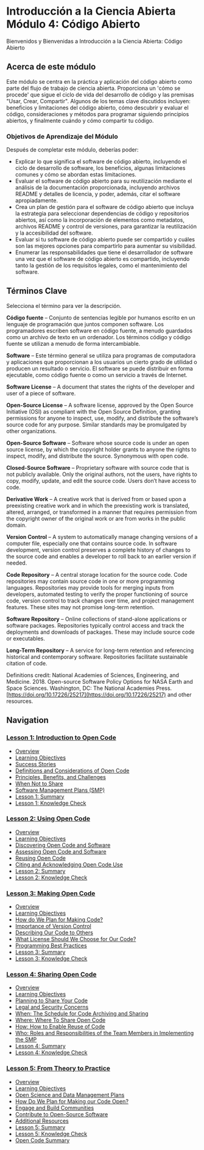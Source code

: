 # Introducción a la Ciencia Abierta Módulo 4: Código Abierto

Bienvenidos y Bienvenidas a Introducción a la Ciencia Abierta: Código Abierto

## Acerca de este módulo

Este módulo se centra en la práctica y aplicación del código abierto como parte del flujo de trabajo de ciencia abierta. Proporciona un 'cómo se procede' que sigue el ciclo de vida del desarrollo de código y las premisas "Usar, Crear, Compartir". Algunos de los temas clave discutidos incluyen: beneficios y limitaciones del código abierto, cómo descubrir y evaluar el código, consideraciones y métodos para programar siguiendo principios abiertos, y finalmente cuándo y cómo compartir tu código.

### Objetivos de Aprendizaje del Módulo

Después de completar este módulo, deberías poder:

- Explicar lo que significa el software de código abierto, incluyendo el ciclo de desarrollo de software, los beneficios, algunas limitaciones comunes y cómo se abordan estas limitaciones.
- Evaluar el software de código abierto para su reutilización mediante el análisis de la documentación proporcionada, incluyendo archivos README y detalles de licencia, y poder, además, citar el software apropiadamente.
- Crea un plan de gestión para el software de código abierto que incluya la estrategia para seleccionar dependencias de código y repositorios abiertos, así como la incorporación de elementos como metadatos, archivos README y control de versiones, para garantizar la reutilización y la accesibilidad del software.
- Evaluar si tu software de código abierto puede ser compartido y cuáles son las mejores opciones para compartirlo para aumentar su visibilidad.
- Enumerar las responsabilidades que tiene el desarrollador de software una vez que el software de código abierto es compartido, incluyendo tanto la gestión de los requisitos legales, como el mantenimiento del software.

## Términos Clave

Selecciona el término para ver la descripción.

**Código fuente** – Conjunto de sentencias legible por humanos escrito en un lenguaje de programación que juntos componen software. Los programadores escriben software en código fuente, a menudo guardados como un archivo de texto en un ordenador. Los términos código y código fuente se utilizan a menudo de forma intercambiable.

**Software** – Este término general se utiliza para programas de computadora y aplicaciones que proporcionan a los usuarios un cierto grado de utilidad o producen un resultado o servicio. El software se puede distribuir en forma ejecutable, como código fuente o como un servicio a través de Internet.

**Software License** – A document that states the rights of the developer and user of a piece of software.

**Open-Source License** – A software license, approved by the Open Source Initiative (OSI) as compliant with the Open Source Definition, granting permissions for anyone to inspect, use, modify, and distribute the software’s source code for any purpose. Similar standards may be promulgated by other organizations.

**Open-Source Software** – Software whose source code is under an open source license, by which the copyright holder grants to anyone the rights to inspect, modify, and distribute the source. Synonymous with open code.

**Closed-Source Software** – Proprietary software with source code that is not publicly available. Only the original authors, not the users, have rights to copy, modify, update, and edit the source code. Users don’t have access to code.

**Derivative Work** – A creative work that is derived from or based upon a preexisting creative work and in which the preexisting work is translated, altered, arranged, or transformed in a manner that requires permission from the copyright owner of the original work or are from works in the public domain.

**Version Control** – A system to automatically manage changing versions of a computer file, especially one that contains source code. In software development, version control preserves a complete history of changes to the source code and enables a developer to roll back to an earlier version if needed.

**Code Repository** – A central storage location for the source code. Code repositories may contain source code in one or more programming languages. Repositories may provide tools for merging inputs from developers, automated testing to verify the proper functioning of source code, version control to track changes over time, and project management features. These sites may not promise long-term retention.

**Software Repository** – Online collections of stand-alone applications or software packages. Repositories typically control access and track the deployments and downloads of packages. These may include source code or executables.

**Long-Term Repository** – A service for long-term retention and referencing historical and contemporary software. Repositories facilitate sustainable citation of code.

Definitions credit: National Academies of Sciences, Engineering, and Medicine. 2018. Open-source Software Policy Options for NASA Earth and Space Sciences. Washington, DC: The National Academies Press. [https://doi.org/10.17226/25217](https://doi.org/10.17226/25217) and other resources.

## Navigation

### [Lesson 1: Introduction to Open Code](./Lesson_1)

- [Overview](./Lesson_1#overview)
- [Learning Objectives](./Lesson_1#learning-objectives)
- [Success Stories](./Lesson_1#success-stories)
- [Definitions and Considerations of Open Code](./Lesson_1#definitions-and-considerations-of-open-code)
- [Principles, Benefits, and Challenges](./Lesson_1#principles-benefits-and-challenges)
- [When Not to Share](./Lesson_1#when-not-to-share)
- [Software Management Plans (SMP)](./Lesson_1#software-management-plans-smp)
- [Lesson 1: Summary](./Lesson_1#lesson-1-summary)
- [Lesson 1: Knowledge Check](./Lesson_1#lesson-1-knowledge-check)

### [Lesson 2: Using Open Code](./Lesson_2)

- [Overview](./Lesson_2#overview)
- [Learning Objectives](./Lesson_2#learning-objectives)
- [Discovering Open Code and Software](./Lesson_2#discovering-open-code-and-software)
- [Assessing Open Code and Software](./Lesson_2#assessing-open-code-and-software)
- [Reusing Open Code](./Lesson_2#reusing-open-code)
- [Citing and Acknowledging Open Code Use](./Lesson_2#citing-and-acknowledging-open-code-use)
- [Lesson 2: Summary](./Lesson_2#lesson-2-summary)
- [Lesson 2: Knowledge Check](./Lesson_2#lesson-2-knowledge-check)

### [Lesson 3: Making Open Code](./Lesson_3)

- [Overview](./Lesson_3#overview)
- [Learning Objectives](./Lesson_3#learning-objectives)
- [How do We Plan for Making Code?](./Lesson_3#how-do-we-plan-for-making-code)
- [Importance of Version Control](./Lesson_3#importance-of-version-control)
- [Describing Our Code to Others](./Lesson_3#describing-our-code-to-others)
- [What License Should We Choose for Our Code?](./Lesson_3#what-license-should-we-choose-for-our-code)
- [Programming Best Practices](./Lesson_3#programming-best-practices)
- [Lesson 3: Summary](./Lesson_3#lesson-3-summary)
- [Lesson 3: Knowledge Check](./Lesson_3#lesson-3-knowledge-check)

### [Lesson 4: Sharing Open Code](./Lesson_4)

- [Overview](./Lesson_4#overview)
- [Learning Objectives](./Lesson_4#learning-objectives)
- [Planning to Share Your Code](./Lesson_4#planning-to-share-your-code)
- [Legal and Security Concerns](./Lesson_4#legal-and-security-concerns)
- [When: The Schedule for Code Archiving and Sharing](./Lesson_4#when-the-schedule-for-code-archiving-and-sharing)
- [Where: Where To Share Open Code](./Lesson_4#where-to-share-open-code)
- [How: How to Enable Reuse of Code](./Lesson_4#how-how-to-enable-reuse-of-code)
- [Who: Roles and Responsibilities of the Team Members in Implementing the SMP](./Lesson_4#who-roles-and-responsibilities-of-the-team-members-in-implementing-the-smp)
- [Lesson 4: Summary](./Lesson_4#lesson-4-summary)
- [Lesson 4: Knowledge Check](./Lesson_4#lesson-4-knowledge-check)

### [Lesson 5: From Theory to Practice](./Lesson_5)

- [Overview](./Lesson_5#overview)
- [Learning Objectives](./Lesson_5#learning-objectives)
- [Open Science and Data Management Plans](./Lesson_5#open-science-and-data-management-plans)
- [How Do We Plan for Making our Code Open?](./Lesson_5#how-do-we-plan-for-making-our-code-open)
- [Engage and Build Communities](./Lesson_5#engage-and-build-communities)
- [Contribute to Open-Source Software](./Lesson_5#contribute-to-open-source-software)
- [Additional Resources](./Lesson_5#additional-resources)
- [Lesson 5: Summary](./Lesson_5#lesson-5-summary)
- [Lesson 5: Knowledge Check](./Lesson_5#lesson-5-knowledge-check)
- [Open Code Summary](./Lesson_5#open-code-summary)

